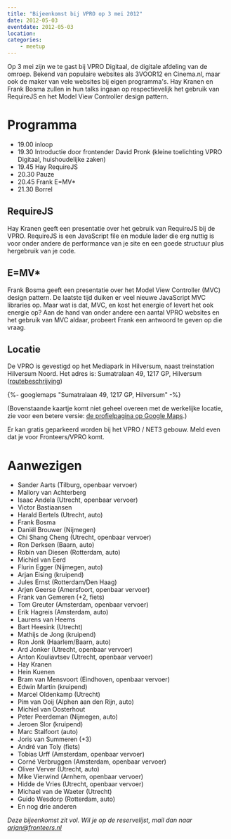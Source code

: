 ```yaml
---
title: "Bijeenkomst bij VPRO op 3 mei 2012"
date: 2012-05-03
eventdate: 2012-05-03
location:
categories:
    - meetup
---
```

Op 3 mei zijn we te gast bij VPRO Digitaal, de digitale afdeling van de omroep. Bekend van populaire websites als 3VOOR12 en Cinema.nl, maar ook  de maker van vele websites bij eigen programma's. Hay Kranen en Frank Bosma zullen in hun talks ingaan op respectievelijk het gebruik van RequireJS en het Model View Controller design pattern.

# Programma

* 19.00 inloop
* 19.30 Introductie door frontender David Pronk  (kleine toelichting VPRO Digitaal, huishoudelijke zaken)
* 19.45 Hay RequireJS
* 20.30 Pauze
* 20.45 Frank E=MV*
* 21.30 Borrel

## RequireJS

Hay Kranen geeft een presentatie over het gebruik van RequireJS bij de VPRO. RequireJS is een JavaScript file en module lader die erg nuttig is voor onder andere de performance van je site en een goede structuur plus hergebruik van je code.

## E=MV*

Frank Bosma geeft een presentatie over het Model View Controller (MVC) design pattern. De laatste tijd duiken er veel nieuwe JavaScript MVC libraries op. Maar wat is dat, MVC, en kost het energie of levert het ook energie op? Aan de hand van onder andere een aantal VPRO websites en het gebruik van MVC aldaar, probeert Frank een antwoord te geven op die vraag.

## Locatie

De VPRO is gevestigd op het Mediapark in Hilversum, naast treinstation Hilversum Noord. Het adres is: Sumatralaan 49, 1217 GP, Hilversum ([routebeschrijving](http://www.vpro.nl/overdevpro/3779664/adres+en+contact))

{%- googlemaps "Sumatralaan 49, 1217 GP, Hilversum" -%}

(Bovenstaande kaartje komt niet geheel overeen met de werkelijke locatie, zie voor een betere versie: [de profielpagina op Google Maps](http://maps.google.nl/maps/place?q=VPRO,+Sumatralaan,+Hilversum&hl=nl&cid=14140673195079151899).)

Er kan gratis geparkeerd worden bij het VPRO / NET3 gebouw. Meld even dat je voor Fronteers/VPRO komt.

# Aanwezigen

* Sander Aarts (Tilburg, openbaar vervoer)
* Mallory van Achterberg
* Isaac Andela (Utrecht, openbaar vervoer)
* Victor Bastiaansen
* Harald Bertels (Utrecht, auto)
* Frank Bosma
* Daniël Brouwer (Nijmegen)
* Chi Shang Cheng (Utrecht, openbaar vervoer)
* Ron Derksen (Baarn, auto)
* Robin van Diesen (Rotterdam, auto)
* Michiel van Eerd
* Flurin Egger (Nijmegen, auto)
* Arjan Eising (kruipend)
* Jules Ernst (Rotterdam/Den Haag)
* Arjen Geerse (Amersfoort, openbaar vervoer)
* Frank van Gemeren (+2, fiets)
* Tom Greuter (Amsterdam, openbaar vervoer)
* Erik Hagreis (Amsterdam, auto)
* Laurens van Heems
* Bart Heesink (Utrecht)
* Mathijs de Jong (kruipend)
* Ron Jonk (Haarlem/Baarn, auto)
* Ard Jonker (Utrecht, openbaar vervoer)
* Anton Kouliavtsev (Utrecht, openbaar vervoer)
* Hay Kranen
* Hein Kuenen
* Bram van Mensvoort (Eindhoven, openbaar vervoer)
* Edwin Martin (kruipend)
* Marcel Oldenkamp (Utrecht)
* Pim van Ooij (Alphen aan den Rijn, auto)
* Michiel van Oosterhout
* Peter Peerdeman (Nijmegen, auto)
* Jeroen Slor (kruipend)
* Marc Stalfoort (auto)
* Joris van Summeren (+3)
* André van Toly (fiets)
* Tobias Urff (Amsterdam, openbaar vervoer)
* Corné Verbruggen (Amsterdam, openbaar vervoer)
* Oliver Verver (Utrecht, auto)
* Mike Vierwind (Arnhem, openbaar vervoer)
* Hidde de Vries (Utrecht, openbaar vervoer)
* Michael van de Waeter (Utrecht)
* Guido Wesdorp (Rotterdam, auto)
* En nog drie anderen



*Deze bijeenkomst zit vol. Wil je op de reservelijst, mail dan naar <arjan@fronteers.nl>*
